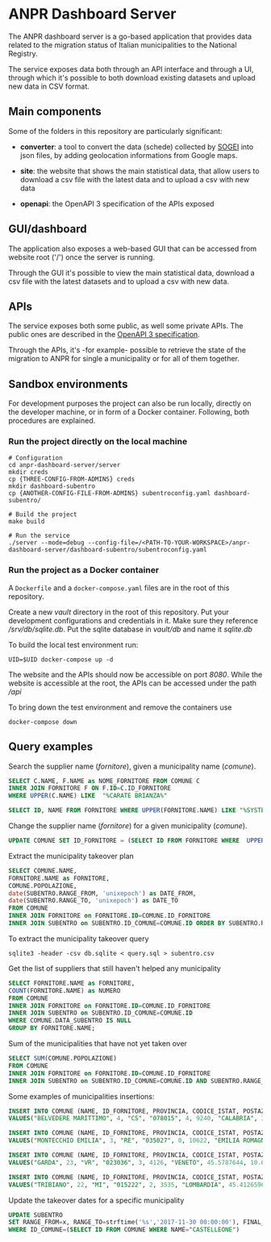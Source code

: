 # ANPR Dashboard Server

The ANPR dashboard server is a go-based application that provides data related to the migration status of Italian municipalities to the National Registry.

The service exposes data both through an API interface and through a UI, through which it's possible to both download existing datasets and upload new data in CSV format.

## Main components

Some of the folders in this repository are particularly significant:

* **converter**: a tool to convert the data (schede) collected by [SOGEI](http://www.sogei.it/) into json files, by adding geolocation informations from Google maps.

* **site**: the website that shows the main statistical data, that allow users to download a csv file with the latest data and to upload a csv with new data

* **openapi**: the OpenAPI 3 specification of the APIs exposed

## GUI/dashboard

The application also exposes a web-based GUI that can be accessed from website root ('/') once the server is running.

Through the GUI it's possible to view the main statistical data, download a csv file with the latest datasets and to upload a csv with new data.

## APIs

The service exposes both some public, as well some private APIs. The public ones are described in the [OpenAPI 3 specification](openapi/anpr-dashboard.yaml).

Through the APIs, it's -for example- possible to retrieve the state of the migration to ANPR for single a municipality or for all of them together.

## Sandbox environments

For development purposes the project can also be run locally, directly on the developer machine, or in form of a Docker container. Following, both procedures are explained.

### Run the project directly on the local machine

```shell
# Configuration
cd anpr-dashboard-server/server
mkdir creds
cp {THREE-CONFIG-FROM-ADMINS} creds
mkdir dashboard-subentro
cp {ANOTHER-CONFIG-FILE-FROM-ADMINS} subentroconfig.yaml dashboard-subentro/

# Build the project
make build

# Run the service
./server --mode=debug --config-file=/<PATH-TO-YOUR-WORKSPACE>/anpr-dashboard-server/dashboard-subentro/subentroconfig.yaml
```

### Run the project as a Docker container

A `Dockerfile` and a `docker-compose.yaml` files are in the root of this repository.

Create a new *vault* directory in the root of this repository. Put your development configurations and credentials in it. Make sure they reference */srv/db/sqlite.db*. Put the sqlite database in *vault/db* and name it *sqlite.db*

To build the local test environment run:

```shell
UID=$UID docker-compose up -d
```

The website and the APIs should now be accessible on port *8080*. While the website is accessible at the root, the APIs can be accessed under the path */api*

To bring down the test environment and remove the containers use

```shell
docker-compose down
```

## Query examples

Search the supplier name (*fornitore*), given a municipality name (*comune*).

```sql
SELECT C.NAME, F.NAME as NOME_FORNITORE FROM COMUNE C
INNER JOIN FORNITORE F ON F.ID=C.ID_FORNITORE
WHERE UPPER(C.NAME) LIKE  "%CARATE BRIANZA%"

SELECT ID, NAME FROM FORNITORE WHERE UPPER(FORNITORE.NAME) LIKE "%SYSTEM%"
```

Change the supplier name (*fornitore*) for a given municipality (*comune*).

```sql
UPDATE COMUNE SET ID_FORNITORE = (SELECT ID FROM FORNITORE WHERE  UPPER(FORNITORE.NAME)="AP SYSTEMS") WHERE COMUNE.NAME="CARATE BRIANZA"
```

Extract the municipality takeover plan

```sql
SELECT COMUNE.NAME,
FORNITORE.NAME as FORNITORE,
COMUNE.POPOLAZIONE,  
date(SUBENTRO.RANGE_FROM, 'unixepoch') as DATE_FROM,
date(SUBENTRO.RANGE_TO, 'unixepoch') as DATE_TO
FROM COMUNE
INNER JOIN FORNITORE on FORNITORE.ID=COMUNE.ID_FORNITORE
INNER JOIN SUBENTRO on SUBENTRO.ID_COMUNE=COMUNE.ID ORDER BY SUBENTRO.RANGE_FROM ASC;
```

To extract the municipality takeover query

```shell
sqlite3 -header -csv db.sqlite < query.sql > subentro.csv
```

Get the list of suppliers that still haven't helped any municipality

```sql
SELECT FORNITORE.NAME as FORNITORE,
COUNT(FORNITORE.NAME) as NUMERO
FROM COMUNE
INNER JOIN FORNITORE on FORNITORE.ID=COMUNE.ID_FORNITORE
INNER JOIN SUBENTRO on SUBENTRO.ID_COMUNE=COMUNE.ID
WHERE COMUNE.DATA_SUBENTRO IS NULL
GROUP BY FORNITORE.NAME;
```

Sum of the municipalities that have not yet taken over

```sql
SELECT SUM(COMUNE.POPOLAZIONE)
FROM COMUNE
INNER JOIN FORNITORE on FORNITORE.ID=COMUNE.ID_FORNITORE
INNER JOIN SUBENTRO on SUBENTRO.ID_COMUNE=COMUNE.ID AND SUBENTRO.RANGE_TO <CAST(strftime('%s', '2017-12-31') AS INT) AND COMUNE.SUBENTRO_DATE IS NULL  
```

Some examples of municipalities insertions:

```sql
INSERT INTO COMUNE (NAME, ID_FORNITORE, PROVINCIA, CODICE_ISTAT, POSTAZIONI, POPOLAZIONE, REGION, LAT, LON)
VALUES("BELVEDERE MARITTIMO", 4, "CS", "078015", 4, 9240, "CALABRIA", 39.6332469, 15.8417781);

INSERT INTO COMUNE (NAME, ID_FORNITORE, PROVINCIA, CODICE_ISTAT, POSTAZIONI, POPOLAZIONE, REGION, LAT, LON)
VALUES("MONTECCHIO EMILIA", 3, "RE", "035027", 0, 10622, "EMILIA ROMAGNA", 44.7084791, 10.4255221);

INSERT INTO COMUNE (NAME, ID_FORNITORE, PROVINCIA, CODICE_ISTAT, POSTAZIONI, POPOLAZIONE, REGION, LAT, LON)
VALUES("GARDA", 23, "VR", "023036", 3, 4126, "VENETO", 45.5787644, 10.6852263);

INSERT INTO COMUNE (NAME, ID_FORNITORE, PROVINCIA, CODICE_ISTAT, POSTAZIONI, POPOLAZIONE, REGION, LAT, LON)
VALUES("TRIBIANO", 22, "MI", "015222", 2, 3535, "LOMBARDIA", 45.4126596, 9.3673043);
```

Update the takeover dates for a specific municipality

```sql
UPDATE SUBENTRO
SET RANGE_FROM=x, RANGE_TO=strftime('%s','2017-11-30 00:00:00'), FINAL_DATE=strftime('%s','2017-11-27 00:00:00')
WHERE ID_COMUNE=(SELECT ID FROM COMUNE WHERE NAME="CASTELLEONE")
```
